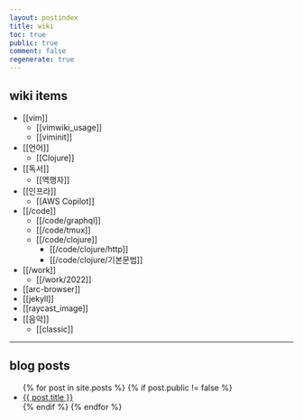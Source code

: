 ```yaml
---
layout: postindex
title: wiki
toc: true
public: true
comment: false
regenerate: true
---
```


## wiki items

- [[vim]]
  - [[vimwiki_usage]]
  - [[viminit]]
- [[언어]]
  - [[Clojure]]
- [[독서]]
  - [[역행자]]
- [[인프라]]
  - [[AWS Copilot]]
- [[/code]]
  - [[/code/graphql]]
  - [[/code/tmux]]
  - [[/code/clojure]]
    - [[/code/clojure/http]]
    - [[/code/clojure/기본문법]]
- [[/work]]
  - [[/work/2022]]
- [[arc-browser]]
- [[jekyll]]
- [[raycast_image]]
- [[음악]]
  - [[classic]]

---

## blog posts

<div>
    <ul>
{% for post in site.posts %}
    {% if post.public != false %}
        <li>
            <a class="post-link" href="{{ post.url | prepend: site.baseurl }}">
                {{ post.title }}
            </a>
        </li>
    {% endif %}
{% endfor %}
    </ul>
</div>
